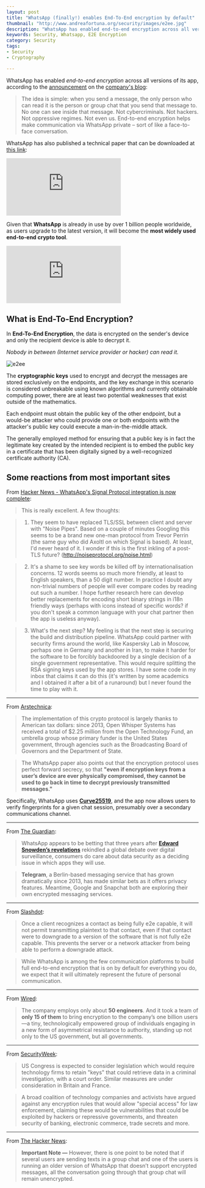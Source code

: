 ```yaml
---
layout: post
title: "WhatsApp (finally!) enables End-To-End encryption by default"
thumbnail: "http://www.andreafortuna.org/security/images/e2ee.jpg"
description: "WhatsApp has enabled end-to-end encryption across all versions of its app, according to the announcement on the company's blog."
keywords: Security, Whatsapp, E2E Encryption
category: Security
tags: 
- Security
- Cryptography

---
```


WhatsApp has enabled *end-to-end encryption* across all versions of its app, according to the [announcement](https://blog.whatsapp.com/10000618/end-to-end-encryption) on the [company's blog](https://blog.whatsapp.com/):

>The idea is simple: when you send a message, the only person who can read it is the person or group chat that you send that message to. No one can see inside that message. Not cybercriminals. Not hackers. Not oppressive regimes. Not even us. End-to-end encryption helps make communication via WhatsApp private – sort of like a face-to-face conversation.

WhatsApp has also published a technical paper that can be downloaded at [this link](https://www.whatsapp.com/security/WhatsApp-Security-Whitepaper.pdf):

<div class="video-container">
<embed src="http://www.andreafortuna.org/security/files/WhatsApp-Security-Whitepaper.pdf" pluginspage="http://www.adobe.com/products/acrobat/readstep2.html">
</div>

Given that **WhatsApp** is already in use by over 1 billion people worldwide, as users upgrade to the latest version, it will become the **most widely used end-to-end crypto tool**.


<div class="video-container">
<iframe src="https://www.youtube.com/embed/K3nT_fXzvpQ" frameborder="0" allowfullscreen></iframe>
</div>

What is End-To-End Encryption?
--
In **End-To-End Encryption**, the data is encrypted on the sender's device and only the recipient device is able to decrypt it. 

*Nobody in between (Internet service provider or hacker) can read it.*

![e2ee](https://vpncritic.com/wp-content/uploads/2014/07/end-to-end-encryption.jpg)

The **cryptographic keys** used to encrypt and decrypt the messages are stored exclusively on the endpoints, and the key exchange in this scenario is considered unbreakable using known algorithms and currently obtainable computing power, there are at least two potential weaknesses that exist outside of the mathematics. 

Each endpoint must obtain the public key of the other endpoint, but a would-be attacker who could provide one or both endpoints with the attacker's public key could execute a man-in-the-middle attack. 

The generally employed method for ensuring that a public key is in fact the legitimate key created by the intended recipient is to embed the public key in a certificate that has been digitally signed by a well-recognized certificate authority (CA).


Some reactions from most important sites
--

From [Hacker News - WhatsApp's Signal Protocol integration is now complete](https://news.ycombinator.com/item?id=11431108):

> This is really excellent. A few thoughts:

> 1) They seem to have replaced TLS/SSL between client and server with "Noise Pipes". Based on a couple of minutes Googling this seems to be a brand new one-man protocol from Trevor Perrin (the same guy who did Axoltl on which Signal is based). At least, I'd never heard of it. I wonder if this is the first inkling of a post-TLS future? (http://noiseprotocol.org/noise.html)

> 2) It's a shame to see key words be killed off by internationalisation concerns. 12 words seems so much more friendly, at least to English speakers, than a 50 digit number. In practice I doubt any non-trivial numbers of people will ever compare codes by reading out such a number. I hope further research here can develop better replacements for encoding short binary strings in i18n friendly ways (perhaps with icons instead of specific words? if you don't speak a common language with your chat partner then the app is useless anyway).

> 3) What's the next step? My feeling is that the next step is securing the build and distribution pipeline. WhatsApp could partner with security firms around the world, like Kaspersky Lab in Moscow, perhaps one in Germany and another in Iran, to make it harder for the software to be forcibly backdoored by a single decision of a single government representative. This would require splitting the RSA signing keys used by the app stores. I have some code in my inbox that claims it can do this (it's written by some academics and I obtained it after a bit of a runaround) but I never found the time to play with it.

<hr/>

From [Arstechnica](http://arstechnica.com/tech-policy/2016/04/whatsapp-is-now-most-widely-used-end-to-end-crypto-tool-on-the-planet/):

> The implementation of this crypto protocol is largely thanks to American tax dollars: since 2013, Open Whisper Systems has received a total of $2.25 million from the Open Technology Fund, an umbrella group whose primary funder is the United States government, through agencies such as the Broadcasting Board of Governors and the Department of State.

>The WhatsApp paper also points out that the encryption protocol uses perfect forward secrecy, so that **"even if encryption keys from a user’s device are ever physically compromised, they cannot be used to go back in time to decrypt previously transmitted messages."**

Specifically, WhatsApp uses **[Curve25519](https://en.wikipedia.org/wiki/Curve25519)**, and the app now allows users to verify fingerprints for a given chat session, presumably over a secondary communications channel.

<hr/>

From [The Guardian](https://www.theguardian.com/technology/2016/apr/05/whatsapp-rolls-out-full-encryption-to-a-billion-messenger-users):

> WhatsApp appears to be betting that three years after **[Edward Snowden’s revelations](http://www.theguardian.com/us-news/the-nsa-files)** rekindled a global debate over digital surveillance, consumers do care about data security as a deciding issue in which apps they will use.

> **Telegram**, a Berlin-based messaging service that has grown dramatically since 2013, has made similar bets as it offers privacy features. Meantime, Google and Snapchat both are exploring their own encrypted messaging services.

<hr/>

From [Slashdot](https://it.slashdot.org/story/16/04/05/1713244/whatsapp-enables-end-to-end-encryption-for-all-forms-of-communications-by-default):

> Once a client recognizes a contact as being fully e2e capable, it will not permit transmitting plaintext to that contact, even if that contact were to downgrade to a version of the software that is not fully e2e capable. This prevents the server or a network attacker from being able to perform a downgrade attack.

> While WhatsApp is among the few communication platforms to build full end-to-end encryption that is on by default for everything you do, we expect that it will ultimately represent the future of personal communication.

<hr/>

From [Wired](http://www.wired.com/2016/04/forget-apple-vs-fbi-whatsapp-just-switched-encryption-billion-people/):

> The company employs only about **50 engineers**. And it took a team of **only 15 of them** to bring encryption to the company’s one billion users—a tiny, technologically empowered group of individuals engaging in a new form of asymmetrical resistance to authority, standing up not only to the US government, but all governments.

<hr/>

From [SecurityWeek](http://www.securityweek.com/whatsapp-toughens-encryption-after-apple-fbi-row):

> US Congress is expected to consider legislation which would require technology firms to retain "keys" that could retrieve data in a criminal investigation, with a court order. Similar measures are under consideration in Britain and France.

> A broad coalition of technology companies and activists have argued against any encryption rules that would allow "special access" for law enforcement, claiming these would be vulnerabilities that could be exploited by hackers or repressive governments, and threaten security of banking, electronic commerce, trade secrets and more.

<hr/>

From [The Hacker News](http://thehackernews.com/2016/04/whatsapp-end-to-end-encryption.html):

>**Important Note —** However, there is one point to be noted that if several users are sending texts in a group chat and one of the users is running an older version of WhatsApp that doesn’t support encrypted messages, all the conversation going through that group chat will remain unencrypted.